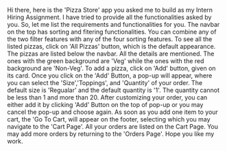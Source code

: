 Hi there, here is the 'Pizza Store' app you asked me to build as my Intern Hiring Assignment. I have tried to provide all the functionalities asked by you. So, let me list the requirements and functionalities for you.
The navbar on the top has sorting and fitering functionalities. You can combine any of the two filter features with any of the four sorting features. To see all the listed pizzas, click on 'All Pizzas' button, which is the default appearance.
The pizzas are listed below the navbar. All the details are mentioned. The ones with the green background are 'Veg' while the ones with the red background are 'Non-Veg'.
To add a pizza, click on 'Add' button, given on its card.
Once you click on the 'Add' Button, a pop-up will appear, where you can select the 'Size','Toppings', and 'Quantity' of your order. The default size is 'Regualar' and the default quantity is '1'.
The quantity cannot be less than 1 and more than 20.
After customizing your order, you can either add it by clicking 'Add' Button on the top of pop-up or you may cancel the pop-up and choose again.
As soon as you add one item to your cart, the 'Go To Cart, will appear on the footer, selecting which you may navigate to the 'Cart Page'.
All your orders are listed on the Cart Page. You may add more orders by returning to the 'Orders Page'.
Hope you like my work.
